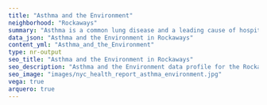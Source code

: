 ```yaml
---
title: "Asthma and the Environment"
neighborhood: "Rockaways"
summary: "Asthma is a common lung disease and a leading cause of hospitalizations for children under 15 years old. This report provides a summary of asthma indicators by neighborhood. It also describes housing and neighborhood characteristics that can make asthma worse."
data_json: "Asthma and the Environment in Rockaways"
content_yml: "Asthma_and_the_Environment"
type: nr-output
seo_title: "Asthma and the Environment in Rockaways"
seo_description: "Asthma and the Environment data profile for the Rockaways neighborhood of NYC."
seo_image: "images/nyc_health_report_asthma_environment.jpg"
vega: true
arquero: true
---
```

